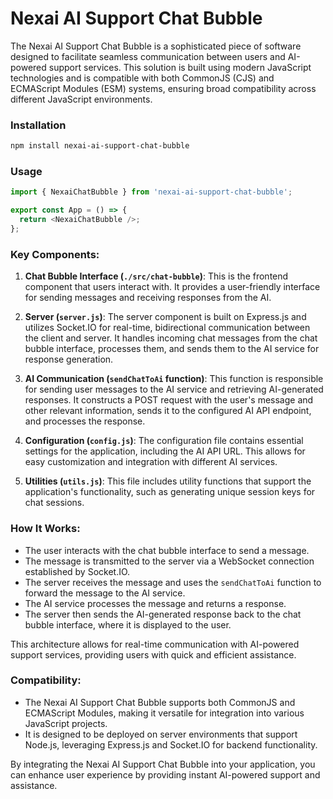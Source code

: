 # Nexai AI Support Chat Bubble

The Nexai AI Support Chat Bubble is a sophisticated piece of software designed to facilitate seamless communication between users and AI-powered support services. This solution is built using modern JavaScript technologies and is compatible with both CommonJS (CJS) and ECMAScript Modules (ESM) systems, ensuring broad compatibility across different JavaScript environments.

### Installation

```sh
npm install nexai-ai-support-chat-bubble
```

### Usage

```js
import { NexaiChatBubble } from 'nexai-ai-support-chat-bubble';

export const App = () => {
  return <NexaiChatBubble />;
};
```

### Key Components:

1. **Chat Bubble Interface (`./src/chat-bubble`)**: This is the frontend component that users interact with. It provides a user-friendly interface for sending messages and receiving responses from the AI.

2. **Server (`server.js`)**: The server component is built on Express.js and utilizes Socket.IO for real-time, bidirectional communication between the client and server. It handles incoming chat messages from the chat bubble interface, processes them, and sends them to the AI service for response generation.

3. **AI Communication (`sendChatToAi` function)**: This function is responsible for sending user messages to the AI service and retrieving AI-generated responses. It constructs a POST request with the user's message and other relevant information, sends it to the configured AI API endpoint, and processes the response.

4. **Configuration (`config.js`)**: The configuration file contains essential settings for the application, including the AI API URL. This allows for easy customization and integration with different AI services.

5. **Utilities (`utils.js`)**: This file includes utility functions that support the application's functionality, such as generating unique session keys for chat sessions.

### How It Works:

- The user interacts with the chat bubble interface to send a message.
- The message is transmitted to the server via a WebSocket connection established by Socket.IO.
- The server receives the message and uses the `sendChatToAi` function to forward the message to the AI service.
- The AI service processes the message and returns a response.
- The server then sends the AI-generated response back to the chat bubble interface, where it is displayed to the user.

This architecture allows for real-time communication with AI-powered support services, providing users with quick and efficient assistance.

### Compatibility:

- The Nexai AI Support Chat Bubble supports both CommonJS and ECMAScript Modules, making it versatile for integration into various JavaScript projects.
- It is designed to be deployed on server environments that support Node.js, leveraging Express.js and Socket.IO for backend functionality.

By integrating the Nexai AI Support Chat Bubble into your application, you can enhance user experience by providing instant AI-powered support and assistance.

